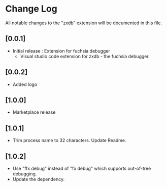 # Change Log

All notable changes to the "zxdb" extension will be documented in this file.

## [0.0.1]

- Initial release : Extension for fuchsia debugger
  - Visual studio code extension for zxdb - the fuchsia debugger.

## [0.0.2]

- Added logo

## [1.0.0]

- Marketplace release

## [1.0.1]

- Trim process name to 32 characters. Update Readme.

## [1.0.2]

- Use "ffx debug" instead of "fx debug" which supports out-of-tree debugging.
- Update the dependency.
